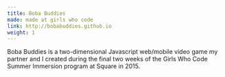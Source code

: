 ```yaml
---
title: Boba Buddies
made: made at girls who code
link: http://bobabuddies.github.io
weight: 1
---
```

Boba Buddies is a two-dimensional Javascript web/mobile video game my partner and I created during the final two weeks of the Girls Who Code Summer Immersion program at Square in 2015.
